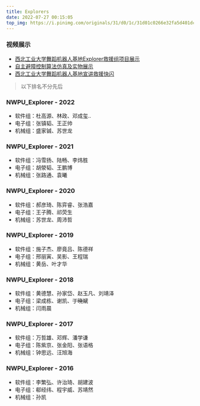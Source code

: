```yaml
---
title: Explorers
date: 2022-07-27 00:15:05
top_img: https://i.pinimg.com/originals/31/d0/1c/31d01c0266e32fa5d401dc97c0001b72.jpg
---
```




### 视频展示

- [西北工业大学舞蹈机器人基地Explorer救援组项目展示](https://v.youku.com/v_show/id_XNDAwNTg4MTk3Mg==.html?spm=a1z3jc.11711052.0.0&isextonly=1)
- [自主避障控制算法仿真及实物展示](https://v.youku.com/v_show/id_XNDAwNTg3NzAxNg==.html?spm=a2h0j.11185381.listitem_page1.5!3~A)
- [西北工业大学舞蹈机器人基地宣讲救援快闪](https://www.bilibili.com/video/BV1Ci4y1L7Za?spm_id_from=333.337.search-card.all.click)



> 以下排名不分先后

### NWPU_Explorer - 2022

- 软件组：杜高源、林政、邓成玺..
- 电子组：张镇韬、王正帅
- 机械组：盛家铖、苏世龙



### NWPU_Explorer - 2021

- 软件组：冯雪扬、陆畅、李炜胜
- 电子组：胡滎韬、王鹏博
- 机械组：张路通、袁曦



### NWPU_Explorer - 2020

- 软件组：郝彦琦、陈弈睿、张浩嘉
- 电子组：王子腾、祁荧生
- 机械组：苏世龙、周沛哲



### NWPU_Explorer - 2019

- 软件组：施子杰、廖竟吕、陈德祥
- 电子组：邢丽寅、吴影、王程瑞
- 机械组：黄岳、叶才华



### NWPU_Explorer - 2018

- 软件组：黄德慧、孙家岱、赵玉凡、刘靖泽
- 电子组：梁成栋、谢凯、~~丁晓斌~~
- 机械组：闫雨晨



### NWPU_Explorer - 2017

- 软件组：万哲雄、邓辉、潘学谦
- 电子组：陈紫京、张金阳、张语格
- 机械组：钟思远、汪旭海



### NWPU_Explorer - 2016

- 软件组：李繁弘、许治琦、胡建波
- 电子组：郗经纬、程宇威、苏靖然
- 机械组：孙凯
